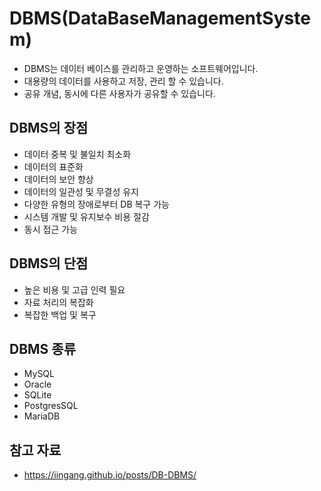 # DBMS(DataBaseManagementSystem)
- DBMS는 데이터 베이스를 관리하고 운영하는 소프트웨어입니다.
- 대용량의 데이터를 사용하고 저장, 관리 할 수 있습니다.
- 공유 개념, 동시에 다른 사용자가 공유할 수 있습니다.

## DBMS의 장점
- 데이터 중복 및 불일치 최소화
- 데이터의 표준화
- 데이터의 보안 향상
- 데이터의 일관성 및 무결성 유지
- 다양한 유형의 장애로부터 DB 복구 가능
- 시스템 개발 및 유지보수 비용 절감
- 동시 접근 가능

## DBMS의 단점
- 높은 비용 및 고급 인력 필요
- 자료 처리의 복잡화
- 복잡한 백업 및 복구

## DBMS 종류
- MySQL
- Oracle
- SQLite
- PostgresSQL
- MariaDB

## 참고 자료
- https://iingang.github.io/posts/DB-DBMS/
